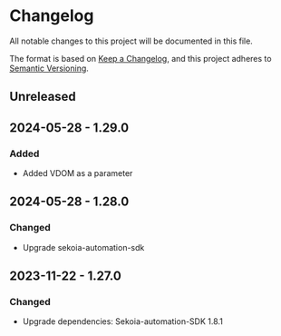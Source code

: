 # Changelog

All notable changes to this project will be documented in this file.

The format is based on [Keep a Changelog](https://keepachangelog.com/en/1.0.0/),
and this project adheres to [Semantic Versioning](https://semver.org/spec/v2.0.0.html).

## Unreleased

## 2024-05-28 - 1.29.0

### Added

- Added VDOM as a parameter

## 2024-05-28 - 1.28.0

### Changed

- Upgrade sekoia-automation-sdk

## 2023-11-22 - 1.27.0

### Changed

- Upgrade dependencies: Sekoia-automation-SDK 1.8.1
